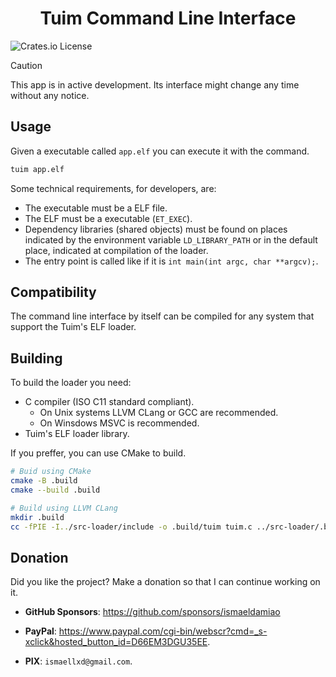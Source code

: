 <h1 align="center">Tuim Command Line Interface</h1>

![Crates.io License](https://img.shields.io/crates/l/MIT)

> [!CAUTION]
> This app is in active development. Its interface might change any time without any notice.

## Usage

Given a executable called `app.elf` you can execute it with the command.

```bash
tuim app.elf
```

Some technical requirements, for developers, are:

- The executable must be a ELF file.
- The ELF must be a executable (`ET_EXEC`).
- Dependency libraries (shared objects) must be found on places
   indicated by the environment variable `LD_LIBRARY_PATH`
   or in the default place, indicated at compilation of the loader.
- The entry point is called like if it is `int main(int argc, char **argcv);`.

## Compatibility

The command line interface by itself can be compiled for any
system that support the Tuim's ELF loader.

## Building

To build the loader you need:

- C compiler (ISO C11 standard compliant).
   - On Unix systems LLVM CLang or GCC are recommended.
   - On Winsdows MSVC is recommended.
- Tuim's ELF loader library.

If you preffer, you can use CMake to build.

```bash
# Buid using CMake
cmake -B .build
cmake --build .build

# Build using LLVM CLang
mkdir .build
cc -fPIE -I../src-loader/include -o .build/tuim tuim.c ../src-loader/.build/libtuim.o
```

## Donation

Did you like the project? Make a donation so that I can continue working on it.

- **GitHub Sponsors**: https://github.com/sponsors/ismaeldamiao

- **PayPal**: <https://www.paypal.com/cgi-bin/webscr?cmd=_s-xclick&hosted_button_id=D66EM3DGU35EE>.

- **PIX**: `ismaellxd@gmail.com`.
